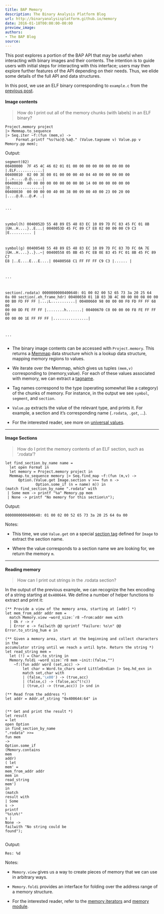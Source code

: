 ```yaml
---
title: BAP Memory
description: The Binary Analysis Platform Blog
url: http://binaryanalysisplatform.github.io/memory
date: 2016-01-18T00:00:00-00:00
preview_image:
authors:
- The BAP Blog
source:
---
```


<p>This post explores a portion of the BAP API that may be useful when interacting
with binary images and their contents. The intention is to guide users with
initial steps for interacting with this interface; users may then explore
further features of the API depending on their needs. Thus, we elide some
details of the full API and data structures.</p>

<p>In this post, we use an ELF binary corresponding to <code class="language-plaintext highlighter-rouge">example.c</code> from the
<a href="http://binaryanalysisplatform.github.io/graphlib/">previous post</a>.</p>

<h4>Image contents</h4>

<blockquote>
  <p>How do I print out all of the memory chunks (with labels) in an ELF binary?</p>
</blockquote>

<div class="language-ocaml highlighter-rouge"><div class="highlight"><pre class="highlight"><code><span class="nn">Project</span><span class="p">.</span><span class="n">memory</span> <span class="n">project</span>
<span class="o">|&gt;</span> <span class="nn">Memmap</span><span class="p">.</span><span class="n">to_sequence</span>
<span class="o">|&gt;</span> <span class="nn">Seq</span><span class="p">.</span><span class="n">iter</span> <span class="o">~</span><span class="n">f</span><span class="o">:</span><span class="p">(</span><span class="k">fun</span> <span class="p">(</span><span class="n">mem</span><span class="o">,</span><span class="n">v</span><span class="p">)</span> <span class="o">-&gt;</span>
     <span class="nn">Format</span><span class="p">.</span><span class="n">printf</span> <span class="s2">"%s(%a)@.%a@."</span> <span class="p">(</span><span class="nn">Value</span><span class="p">.</span><span class="n">tagname</span> <span class="n">v</span><span class="p">)</span> <span class="nn">Value</span><span class="p">.</span><span class="n">pp</span> <span class="n">v</span> <span class="nn">Memory</span><span class="p">.</span><span class="n">pp</span> <span class="n">mem</span><span class="p">);</span>
</code></pre></div></div>

<p>Output:</p>

<div class="language-plaintext highlighter-rouge"><div class="highlight"><pre class="highlight"><code>segment(02)
00400000  7F 45 4C 46 02 01 01 00 00 00 00 00 00 00 00 00 |.ELF............|
00400010  02 00 3E 00 01 00 00 00 40 04 40 00 00 00 00 00 |..&gt;.....@.@.....|
00400020  40 00 00 00 00 00 00 00 B0 14 00 00 00 00 00 00 |@...............|
00400030  00 00 00 00 40 00 38 00 09 00 40 00 23 00 20 00 |....@.8...@.#. .|

...

symbol(h)
0040052D  55 48 89 E5 48 83 EC 10 89 7D FC 83 45 FC 01 8B |UH..H....}..E...|
0040053D  45 FC 89 C7 E8 02 00 00 00 C9 C3                |E..........     |

symbol(g)
00400548  55 48 89 E5 48 83 EC 10 89 7D FC 83 7D FC 0A 7E |UH..H....}..}..~|
00400558  05 8B 45 FC EB 0E 83 45 FC 01 8B 45 FC 89 C7 E8 |..E....E...E....|
00400568  C1 FF FF FF C9 C3                               |......          |

...

section(.rodata)
0000000000400640: 01 00 02 00 52 65 73 3a 20 25 64 0a 00
section(.eh_frame_hdr)
00400650  01 1B 03 3B 4C 00 00 00 08 00 00 00 B0 FD FF FF |...;L...........|
00400660  98 00 00 00 F0 FD FF FF 68 00 00 00 DD FE FF FF |........h.......|
00400670  C0 00 00 00 F8 FE FF FF E0 00 00 00 1E FF FF FF |................|

...
</code></pre></div></div>

<ul>
  <li>
    <p>The binary image contents can be accessed with <code class="language-plaintext highlighter-rouge">Project.memory</code>. This returns a
<a href="https://github.com/BinaryAnalysisPlatform/bap/blob/master/lib/bap/bap.mli#L5393">Memmap</a>
data structure which is a lookup data structure, mapping memory regions to
values.</p>
  </li>
  <li>
    <p>We iterate over the Memmap, which gives us tuples <code class="language-plaintext highlighter-rouge">(mem,v)</code> corresponding to
(memory,value). For each of these values associated with memory, we can extract
a <a href="https://github.com/BinaryAnalysisPlatform/bap/blob/master/lib/bap/bap.mli#L3226">tagname</a>.</p>
  </li>
  <li>
    <p>Tag names correspond to the type (operating somewhat like a category) of the
chunks of memory. For instance, in the output we see <code class="language-plaintext highlighter-rouge">symbol</code>, <code class="language-plaintext highlighter-rouge">segment</code>, and
<code class="language-plaintext highlighter-rouge">section</code>.</p>
  </li>
  <li>
    <p><code class="language-plaintext highlighter-rouge">Value.pp</code> extracts the value of the relevant type, and prints it. For example,
a section and it’s corresponding name (<code class="language-plaintext highlighter-rouge">.rodata</code>, <code class="language-plaintext highlighter-rouge">.got</code>, …).</p>
  </li>
  <li>
    <p>For the interested reader, see more on
<a href="https://github.com/BinaryAnalysisPlatform/bap/blob/master/lib/bap/bap.mli#L564">universal values</a>.</p>
  </li>
</ul>

<hr>

<h4>Image Sections</h4>

<blockquote>
  <p>How do I print the memory contents of an ELF section, such as ‘.rodata’?</p>
</blockquote>

<div class="language-ocaml highlighter-rouge"><div class="highlight"><pre class="highlight"><code><span class="k">let</span> <span class="n">find_section_by_name</span> <span class="n">name</span> <span class="o">=</span>
  <span class="k">let</span> <span class="k">open</span> <span class="nc">Format</span> <span class="k">in</span>
  <span class="k">let</span> <span class="n">memory</span> <span class="o">=</span> <span class="nn">Project</span><span class="p">.</span><span class="n">memory</span> <span class="n">project</span> <span class="k">in</span>
  <span class="nn">Memmap</span><span class="p">.</span><span class="n">to_sequence</span> <span class="n">memory</span> <span class="o">|&gt;</span> <span class="nn">Seq</span><span class="p">.</span><span class="n">find_map</span> <span class="o">~</span><span class="n">f</span><span class="o">:</span><span class="p">(</span><span class="k">fun</span> <span class="p">(</span><span class="n">m</span><span class="o">,</span><span class="n">v</span><span class="p">)</span> <span class="o">-&gt;</span>
      <span class="nn">Option</span><span class="p">.(</span><span class="nn">Value</span><span class="p">.</span><span class="n">get</span> <span class="nn">Image</span><span class="p">.</span><span class="n">section</span> <span class="n">v</span> <span class="o">&gt;&gt;=</span> <span class="k">fun</span> <span class="n">n</span> <span class="o">-&gt;</span>
              <span class="nn">Option</span><span class="p">.</span><span class="n">some_if</span> <span class="p">(</span><span class="n">n</span> <span class="o">=</span> <span class="n">name</span><span class="p">)</span> <span class="n">m</span><span class="p">))</span> <span class="k">in</span>
<span class="p">(</span><span class="k">match</span> <span class="n">find_section_by_name</span> <span class="s2">".rodata"</span> <span class="k">with</span>
 <span class="o">|</span> <span class="nc">Some</span> <span class="n">mem</span> <span class="o">-&gt;</span> <span class="n">printf</span> <span class="s2">"%a"</span> <span class="nn">Memory</span><span class="p">.</span><span class="n">pp</span> <span class="n">mem</span>
 <span class="o">|</span> <span class="nc">None</span> <span class="o">-&gt;</span> <span class="n">printf</span> <span class="s2">"No memory for this section</span><span class="se">\n</span><span class="s2">"</span><span class="p">);</span>
</code></pre></div></div>

<p>Output:</p>

<div class="language-plaintext highlighter-rouge"><div class="highlight"><pre class="highlight"><code>0000000000400640: 01 00 02 00 52 65 73 3a 20 25 64 0a 00
</code></pre></div></div>

<p>Notes:</p>

<ul>
  <li>
    <p>This time, we use <code class="language-plaintext highlighter-rouge">Value.get</code> on a special
<a href="https://github.com/BinaryAnalysisPlatform/bap/blob/master/lib/bap/bap.mli#L5353">section tag</a>
defined for <code class="language-plaintext highlighter-rouge">Image</code> to extract the section name.</p>
  </li>
  <li>
    <p>Where the value corresponds to a section name we are looking for, we return
the memory <code class="language-plaintext highlighter-rouge">m</code>.</p>
  </li>
</ul>

<hr>

<h4>Reading memory</h4>

<blockquote>
  <p>How can I print out strings in the .rodata section?</p>
</blockquote>

<p>In the output of the previous example, we can recognize the hex encoding of a
string starting at <code class="language-plaintext highlighter-rouge">0x400644</code>. We define a number of helper functions to
extract and print it:</p>

<div class="language-ocaml highlighter-rouge"><div class="highlight"><pre class="highlight"><code><span class="c">(** Provide a view of the memory area, starting at [addr] *)</span>
<span class="k">let</span> <span class="n">mem_from_addr</span> <span class="n">addr</span> <span class="n">mem</span> <span class="o">=</span>
  <span class="k">match</span> <span class="nn">Memory</span><span class="p">.</span><span class="n">view</span> <span class="o">~</span><span class="n">word_size</span><span class="o">:</span><span class="nt">`r8</span> <span class="o">~</span><span class="n">from</span><span class="o">:</span><span class="n">addr</span> <span class="n">mem</span> <span class="k">with</span>
  <span class="o">|</span> <span class="nc">Ok</span> <span class="n">r</span> <span class="o">-&gt;</span> <span class="n">r</span>
  <span class="o">|</span> <span class="nc">Error</span> <span class="n">e</span> <span class="o">-&gt;</span> <span class="n">failwith</span> <span class="o">@@</span> <span class="n">sprintf</span> <span class="s2">"Failure: %s</span><span class="se">\n</span><span class="s2">"</span> <span class="o">@@</span> <span class="nn">Error</span><span class="p">.</span><span class="n">to_string_hum</span> <span class="n">e</span> <span class="k">in</span>
</code></pre></div></div>

<div class="language-ocaml highlighter-rouge"><div class="highlight"><pre class="highlight"><code><span class="c">(** Given a memory area, start at the beginning and collect characters in the
accumulator string until we reach a until byte. Return the string *)</span>
<span class="k">let</span> <span class="n">read_string</span> <span class="n">mem</span> <span class="o">=</span>
  <span class="k">let</span> <span class="p">(</span><span class="o">!</span><span class="p">)</span> <span class="o">=</span> <span class="nn">Char</span><span class="p">.</span><span class="n">to_string</span> <span class="k">in</span>
  <span class="nn">Memory</span><span class="p">.</span><span class="n">foldi</span> <span class="o">~</span><span class="n">word_size</span><span class="o">:</span><span class="nt">`r8</span> <span class="n">mem</span> <span class="o">~</span><span class="n">init</span><span class="o">:</span><span class="p">(</span><span class="bp">false</span><span class="o">,</span><span class="s2">""</span><span class="p">)</span>
    <span class="o">~</span><span class="n">f</span><span class="o">:</span><span class="p">(</span><span class="k">fun</span> <span class="n">addr</span> <span class="n">word</span> <span class="p">(</span><span class="n">set</span><span class="o">,</span><span class="n">acc</span><span class="p">)</span> <span class="o">-&gt;</span>
        <span class="k">let</span> <span class="kt">char</span> <span class="o">=</span> <span class="nn">Word</span><span class="p">.</span><span class="n">to_chars</span> <span class="n">word</span> <span class="nc">LittleEndian</span> <span class="o">|&gt;</span> <span class="nn">Seq</span><span class="p">.</span><span class="n">hd_exn</span> <span class="k">in</span>
        <span class="k">match</span> <span class="n">set</span><span class="o">,</span><span class="kt">char</span> <span class="k">with</span>
        <span class="o">|</span> <span class="p">(</span><span class="bp">false</span><span class="o">,</span><span class="sc">'\x00'</span><span class="p">)</span> <span class="o">-&gt;</span> <span class="p">(</span><span class="bp">true</span><span class="o">,</span><span class="n">acc</span><span class="p">)</span>
        <span class="o">|</span> <span class="p">(</span><span class="bp">false</span><span class="o">,</span><span class="n">c</span><span class="p">)</span> <span class="o">-&gt;</span> <span class="p">(</span><span class="bp">false</span><span class="o">,</span><span class="n">acc</span><span class="o">^</span><span class="p">(</span><span class="o">!</span><span class="n">c</span><span class="p">))</span>
        <span class="o">|</span> <span class="p">(</span><span class="bp">true</span><span class="o">,</span><span class="n">c</span><span class="p">)</span> <span class="o">-&gt;</span> <span class="p">(</span><span class="bp">true</span><span class="o">,</span><span class="n">acc</span><span class="p">))</span> <span class="o">|&gt;</span> <span class="n">snd</span> <span class="k">in</span>
</code></pre></div></div>

<div class="language-ocaml highlighter-rouge"><div class="highlight"><pre class="highlight"><code><span class="c">(** Read from the address *)</span>
<span class="k">let</span> <span class="n">addr</span> <span class="o">=</span> <span class="nn">Addr</span><span class="p">.</span><span class="n">of_string</span> <span class="s2">"0x400644:64"</span> <span class="k">in</span>

<span class="c">(** Get and print the result *)</span>
<span class="k">let</span> <span class="n">result</span> <span class="o">=</span>
  <span class="k">let</span> <span class="k">open</span> <span class="nc">Option</span> <span class="k">in</span>
  <span class="n">find_section_by_name</span> <span class="s2">".rodata"</span> <span class="o">&gt;&gt;=</span> <span class="k">fun</span> <span class="n">mem</span> <span class="o">-&gt;</span>
  <span class="nn">Option</span><span class="p">.</span><span class="n">some_if</span> <span class="p">(</span><span class="nn">Memory</span><span class="p">.</span><span class="n">contains</span> <span class="n">mem</span> <span class="n">addr</span><span class="p">)</span> <span class="p">(</span>
    <span class="k">let</span> <span class="n">mem'</span> <span class="o">=</span> <span class="n">mem_from_addr</span> <span class="n">addr</span> <span class="n">mem</span> <span class="k">in</span>
    <span class="n">read_string</span> <span class="n">mem'</span><span class="p">)</span> <span class="k">in</span>
<span class="p">(</span><span class="k">match</span> <span class="n">result</span> <span class="k">with</span>
 <span class="o">|</span> <span class="nc">Some</span> <span class="n">s</span> <span class="o">-&gt;</span> <span class="n">printf</span> <span class="s2">"%s</span><span class="se">\n</span><span class="s2">%!"</span> <span class="n">s</span>
 <span class="o">|</span> <span class="nc">None</span> <span class="o">-&gt;</span> <span class="n">failwith</span> <span class="s2">"No string could be found"</span><span class="p">);</span>
</code></pre></div></div>

<p>Output:</p>

<div class="language-plaintext highlighter-rouge"><div class="highlight"><pre class="highlight"><code>Res: %d
</code></pre></div></div>

<p>Notes:</p>

<ul>
  <li>
    <p><code class="language-plaintext highlighter-rouge">Memory.view</code> gives us a way to create pieces of memory that we can use in
arbitrary ways.</p>
  </li>
  <li>
    <p><code class="language-plaintext highlighter-rouge">Memory.foldi</code> provides an interface for folding over the address range of a
memory structure.</p>
  </li>
  <li>
    <p>For the interested reader, refer to the
<a href="https://github.com/BinaryAnalysisPlatform/bap/blob/master/lib/bap/bap.mli#L4831">memory iterators</a>
and <a href="https://github.com/BinaryAnalysisPlatform/bap/blob/master/lib/bap/bap.mli#L4847">memory module</a>.</p>
  </li>
</ul>

